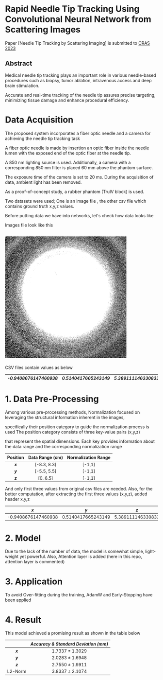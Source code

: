 # Rapid Needle Tip Tracking Using Convolutional Neural Network from Scattering Images

Paper [Needle Tip Tracking by Scattering Imaging] is submitted to [CRAS 2023](https://cras-eu.org/)

## Abstract
Medical needle tip tracking plays an important role in various needle-based procedures such as biopsy, tumor ablation, intravenous access and deep brain stimulation. 

Accurate and real-time tracking of the needle tip assures precise targeting, minimizing tissue damage and   enhance procedural efficiency.

# Data Acquisition

The proposed system incorporates a fiber optic needle and a camera for achieving the needle tip tracking task

A fiber optic needle is made by insertion an optic fiber inside the needle lumen with the exposed end of the optic fiber at the needle tip.

A 850 nm lighting source is used. Additionally, a camera with a corresponding 850 nm filter is placed 60 mm above the phantom surface. 

The exposure time of the camera is set to 20 ms. During the acquisition of data, ambient light has been removed. 

As a proof-of-concept study, a rubber phantom (TruIV block) is used.

Two datasets were used; One is an image file , the other csv file which contains ground truth x,y,z values. 

Before putting data we have into networks, let's check how data looks like

Images file look like this

## <img src="./img/0.png">

CSV files contain values as below

| **_-0.9408676147460938_** | **_0.5140417665243149_** | **_5.389111146330833_** | 0.9238641858100891 | 0.24476052820682526 | -0.26966384053230286 | 0.1176803708076477 |
|---------------------------|--------------------------|-------------------------|--------------------|---------------------|----------------------|--------------------|

# 1. Data Pre-Processing

Among various pre-processing methods, Normalization focused on leveraging the structural information inherent in the images, 

specifically their position category to guide the normalization process  is used The position category consists of three key-value pairs (x,y,z) 

that represent the spatial dimensions. Each key provides information about the data range and the corresponding normalization range

| Position | Data Range (cm) | Normalization Range |
|:--------:|:---------------:|:-------------------:|
|  **_x_** |   [-8.3, 8.3]   |        [-1,1]       |
|  **_y_** |   [-5.5, 5.5]   |        [-1,1]       |
|  **_z_** |     [0. 6.5]    |        [-1,1]       |

And only first three values from original csv files  are needed. Also, for the better computation, after extracting the first three values (x,y,z), added header x,y,z 

|       **_x_**       |       **_y_**      |      **_z_**      |
|:-------------------:|:------------------:|:-----------------:|
| -0.9408676147460938 | 0.5140417665243149 | 5.389111146330833 |

# 2. Model

Due to the lack of the number of data, the model is somewhat simple, light-weight yet powerful. Also, Attention layer is added (here in this repo, attention layer is commented) 


# 3. Application

To avoid Over-fitting during the training, AdamW and Early-Stopping have been applied 


# 4. Result

This model achieved a promising result as shown in the table below 

|         | **_Accuracy & Standard Deviation (mm)_** |
|:-------:|:----------------------------------------:|
| **_x_** |              1.7337 ± 1.3029             |
| **_y_** |              2.0283 ± 1.6948             |
| **_z_** |              2.7550 ± 1.9911             |
| L2-Norm |              3.8337 ± 2.1074             |
